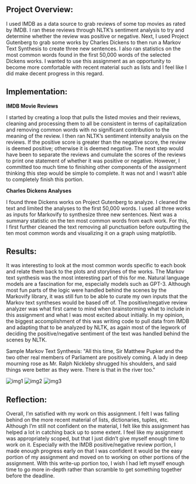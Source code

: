 ## Project Overview:
I used IMDB as a data source to grab reviews of some top movies as rated by IMDB. I ran these reviews through NLTK’s sentiment analysis to try and determine whether the review was positive or negative. Next, I used Project Gutenberg to grab some works by Charles Dickens to then run a Markov Text Synthesis to create three new sentences. I also ran statistics on the most common words found in the first 50,000 words of the selected Dickens works. I wanted to use this assignment as an opportunity to become more comfortable with recent material such as lists and I feel like I did make decent progress in this regard.

## Implementation: 
**IMDB Movie Reviews**

I started by creating a loop that pulls the listed movies and their reviews, cleaning and processing them to all be consistent in terms of capitalization and removing common words with no significant contribution to the meaning of the review. I then ran NLTK’s sentiment intensity analysis on the reviews. If the positive score is greater than the negative score, the review is deemed positive; otherwise it is deemed negative. The next step would have been to separate the reviews and cumulate the scores of the reviews to print one statement of whether it was positive or negative. However, I committed too much time to finishing other components of the assignment thinking this step would be simple to complete. It was not and I wasn’t able to completely finish this portion.

**Charles Dickens Analyses**

I found three Dickens works on Project Gutenberg to analyze. I cleaned the text and limited the analyses to the first 50,000 words. I used all three works as inputs for Markovify to synthesize three new sentences. Next was a summary statistic on the ten most common words from each work. For this, I first further cleaned the text removing all punctuation before outputting the ten most common words and visualizing it on a graph using matplotlib.
 
## Results:
It was interesting to look at the most common words specific to each book and relate them back to the plots and storylines of the works. The Markov text synthesis was the most interesting part of this for me. Natural language models are a fascination for me, especially models such as GPT-3. Although most fun parts of the logic were handled behind the scenes by the Markovify library, it was still fun to be able to curate my own inputs that the Markov text syntheses would be based off of.
The positive/negative review analyzer was what first came to mind when brainstorming what to include in this assignment and what I was most excited about initially. In my opinion, the biggest accomplishment of this was writing code to pull data from IMDB and adapting that to be analyzed by NLTK, as again most of the legwork of deciding the positive/negative sentiment of the text was handled behind the scenes by NLTK.

Sample Markov Text Synthesis: "All this time, Sir Matthew Pupker and the two other real members of Parliament are positively coming. A lady in deep mourning rose as Mr. Ralph Nickleby shrugged his shoulders, and said things were better as they were. There is that in the river too."

![img1](https://i.imgur.com/2SyAyA2.png)
![img2](https://i.imgur.com/W1yVeyD.png)
![img3](https://i.imgur.com/is4SKf4.png)

## Reflection:
Overall, I’m satisfied with my work on this assignment. I felt I was falling behind on the more recent material of lists, dictionaries, tuples, etc. Although I’m still not confident on the material, I felt like this assignment has helped a lot in catching back up to some extent. I feel like my assignment was appropriately scoped, but that I just didn’t give myself enough time to work on it. Especially with the IMDB positive/negative review portion, I made enough progress early on that I was confident it would be the easy portion of my assignment and moved on to working on other portions of the assignment. With this write-up portion too, I wish I had left myself enough time to go more in-depth rather than scramble to get something together before the deadline. 
